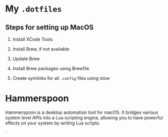 # My `.dotfiles`

## Steps for setting up MacOS

1. Install XCode Tools

2. Install Brew, if not available 

3. Update Brew

4. Install Brew packages using Brewfile 

5. Create symlinks for all `.config` files using stow

## 

 


# Hammerspoon

Hammerspoon is a desktop automation tool for macOS. It bridges various system level APIs into a Lua scripting engine, allowing you to have powerful effects on your system by writing Lua scripts.



`
